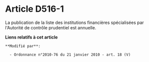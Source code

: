 # Article D516-1

La publication de la liste des institutions financières spécialisées par l'Autorité de contrôle prudentiel est annuelle.

**Liens relatifs à cet article**

	**Modifié par**:

	  - Ordonnance n°2010-76 du 21 janvier 2010 - art. 18 (V)
